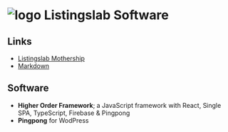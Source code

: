 # ![logo](https://listingslab.com/logo.svg) Listingslab Software

## Links

- [Listingslab Mothership](https://listingslab.com/mothership)
- [Markdown](https://docs.github.com/github/writing-on-github/getting-started-with-writing-and-formatting-on-github/basic-writing-and-formatting-syntax)

## Software

- **Higher Order Framework**; a JavaScript framework with React, Single SPA, TypeScript, Firebase & Pingpong
- **Pingpong** for WodPress
